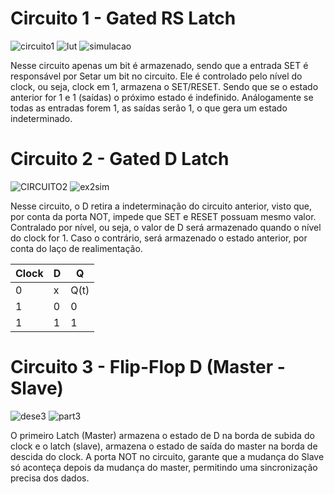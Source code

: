 # Circuito 1 - Gated RS Latch 
![circuito1](https://github.com/user-attachments/assets/3d7d451b-6084-4a07-8311-c1169538b51d)
![lut](https://github.com/user-attachments/assets/0da0f305-64e6-4848-be08-e9e9e052e11e)
![simulacao](https://github.com/user-attachments/assets/97da4072-6168-46fc-b379-5b371846af7e)

Nesse circuito apenas um bit é armazenado, sendo que a entrada SET é responsável por Setar um bit no circuito.
Ele é controlado pelo nível do clock, ou seja, clock em 1, armazena o SET/RESET.
Sendo que se o estado anterior for 1 e 1 (saídas) o próximo estado é indefinido. Análogamente se todas as entradas forem 1, as saídas serão 1, 
o que gera um estado indeterminado.

# Circuito 2 - Gated D Latch
![CIRCUITO2](https://github.com/user-attachments/assets/f3487e18-d1fd-4349-996b-c88c2be935a2)
![ex2sim](https://github.com/user-attachments/assets/b81fea95-ff77-4910-81d0-6cf46d0ef5b3)

Nesse circuito, o D retira a indeterminação do circuito anterior, visto que, por conta da porta NOT, impede que SET e RESET possuam mesmo valor.
Contralado por nível, ou seja, o valor de D será armazenado quando o nível do clock for 1. Caso o contrário, será armazenado o estado anterior, por conta do 
laço de realimentação.

| Clock | D  | Q   |
| ------| -- | --- |
| 0     | x  | Q(t)|
| 1     | 0  | 0   |
| 1     | 1  | 1   |

# Circuito 3 - Flip-Flop D (Master - Slave)
![dese3](https://github.com/user-attachments/assets/a8488ea8-85c2-46f0-a97a-fcc33d619f9d)
![part3](https://github.com/user-attachments/assets/282703de-5612-4f2e-ac2f-aeac8e8c7d19)

O primeiro Latch (Master) armazena o estado de D na borda de subida do clock e o latch (slave), armazena o estado de saída do master na borda de descida do clock.
A porta NOT no circuito, garante que a mudança do Slave só aconteça depois da mudança do master, permitindo uma sincronização precisa dos dados.

